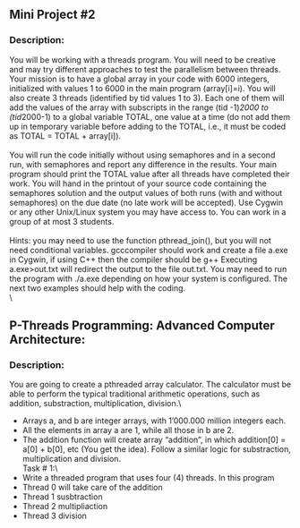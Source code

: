 ## Mini Project #2

### Description:
You will be working with a threads program. You will need to be creative and may try different approaches to test the parallelism between threads. Your mission is to have a global array in your code with 6000 integers, initialized with values 1 to 6000 in the main program (array[i]=i). You will also create 3 threads (identified by tid values 1 to 3). Each one of them will add the values of the array with subscripts in the range (tid -1)*2000 to (tid*2000-1) to a global variable TOTAL, one value at a time (do not add them up in temporary variable before adding to the TOTAL, i.e., it must be coded as TOTAL = TOTAL + array[i]).\
\
You will run the code initially without using semaphores and in a second run, with semaphores and report any difference in the results. Your main program should print the TOTAL value after all threads have completed their work. You will hand in the printout of your source code containing the semaphores solution and the output values of both runs (with and without semaphores) on the due date (no late work will be accepted). Use Cygwin or any other Unix/Linux system you may have access to. You can work in a group of at most 3 students.\
\
Hints: you may need to use the function pthread_join(), but you will not need conditional variables. gcccompiler should work and create a file a.exe in Cygwin, if using C++ then the compiler should be g++ Executing a.exe>out.txt will redirect the output to the file out.txt. You may need to run the program with ./a.exe depending on how your system is configured. The next two examples should help with the coding. 
\
\
## P-Threads Programming: Advanced Computer Architecture:

### Description:
You are going to create a pthreaded array calculator. The calculator must be able to perform the typical traditional arithmetic operations, such as addition, substraction, multiplication, division.\
- Arrays a, and b are integer arrays, with 1’000.000 million integers each.
-	All the elements in array a are 1, while all those in b are 2.
-	The addition function will create array “addition”, in which addition[0] = a[0] + b[0], etc (You get the idea). Follow a similar logic for substraction, multiplication and division.
\
Task # 1:\
- Write a threaded program that uses four (4) threads.  In this program
- Thread 0 will take care of the addition
- Thread 1 susbtraction 
- Thread 2 multipliaction
- Thread 3 division

